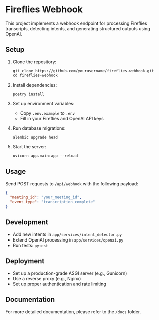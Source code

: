 # Fireflies Webhook

This project implements a webhook endpoint for processing Fireflies transcripts, detecting intents, and generating structured outputs using OpenAI.

## Setup

1. Clone the repository:
   ```
   git clone https://github.com/yourusername/fireflies-webhook.git
   cd fireflies-webhook
   ```

2. Install dependencies:
   ```
   poetry install
   ```

3. Set up environment variables:
   - Copy `.env.example` to `.env`
   - Fill in your Fireflies and OpenAI API keys

4. Run database migrations:
   ```
   alembic upgrade head
   ```

5. Start the server:
   ```
   uvicorn app.main:app --reload
   ```

## Usage

Send POST requests to `/api/webhook` with the following payload:

```json
{
  "meeting_id": "your_meeting_id",
  "event_type": "transcription_complete"
}
```

## Development

- Add new intents in `app/services/intent_detector.py`
- Extend OpenAI processing in `app/services/openai.py`
- Run tests: `pytest`

## Deployment

- Set up a production-grade ASGI server (e.g., Gunicorn)
- Use a reverse proxy (e.g., Nginx)
- Set up proper authentication and rate limiting

## Documentation

For more detailed documentation, please refer to the `/docs` folder.
